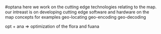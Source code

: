 #optana
here we work on the cutting edge technologies relating to the map.
our intreast is on developing cutting edge software and hardware on the map concepts
for examples
geo-locating 
geo-encoding 
geo-decoding

opt + ana => optimization of the flora and fuana 
